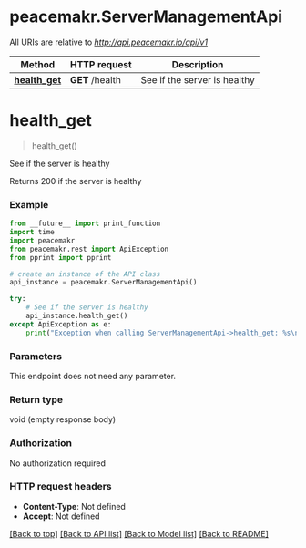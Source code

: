 # peacemakr.ServerManagementApi

All URIs are relative to *http://api.peacemakr.io/api/v1*

Method | HTTP request | Description
------------- | ------------- | -------------
[**health_get**](ServerManagementApi.md#health_get) | **GET** /health | See if the server is healthy


# **health_get**
> health_get()

See if the server is healthy

Returns 200 if the server is healthy

### Example
```python
from __future__ import print_function
import time
import peacemakr
from peacemakr.rest import ApiException
from pprint import pprint

# create an instance of the API class
api_instance = peacemakr.ServerManagementApi()

try:
    # See if the server is healthy
    api_instance.health_get()
except ApiException as e:
    print("Exception when calling ServerManagementApi->health_get: %s\n" % e)
```

### Parameters
This endpoint does not need any parameter.

### Return type

void (empty response body)

### Authorization

No authorization required

### HTTP request headers

 - **Content-Type**: Not defined
 - **Accept**: Not defined

[[Back to top]](#) [[Back to API list]](../README.md#documentation-for-api-endpoints) [[Back to Model list]](../README.md#documentation-for-models) [[Back to README]](../README.md)

